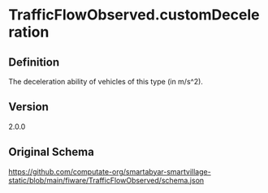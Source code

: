 # TrafficFlowObserved.customDeceleration

## Definition
The deceleration ability of vehicles of this type (in m/s^2). 

## Version
2.0.0

## Original Schema
https://github.com/computate-org/smartabyar-smartvillage-static/blob/main/fiware/TrafficFlowObserved/schema.json
